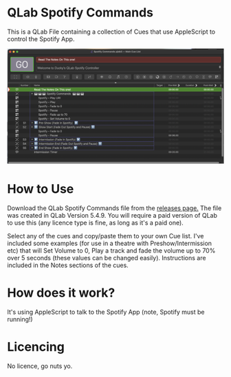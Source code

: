 # QLab Spotify Commands
This is a QLab File containing a collection of Cues that use AppleScript to control the Spotify App.

![Screenshot of QLab](QLabSpotify-Screenshot.png)

# How to Use
Download the QLab Spotify Commands file from the [releases page.](https://github.com/duk242/qlabspotify/releases/tag/release)
The file was created in QLab Version 5.4.9.  You will require a paid version of QLab to use this (any licence type is fine, as long as it's a paid one).

Select any of the cues and copy/paste them to your own Cue list.  I've included some examples (for use in a theatre with Preshow/Intermission etc) that will Set Volume to 0, Play a track and fade the volume up to 70% over 5 seconds (these values can be changed easily).
Instructions are included in the Notes sections of the cues.

# How does it work?
It's using AppleScript to talk to the Spotify App (note, Spotify must be running!)

# Licencing
No licence, go nuts yo.

